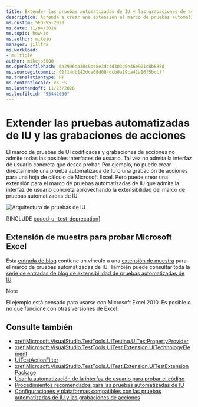 ```yaml
---
title: Extender las pruebas automatizadas de IU y las grabaciones de acciones
description: Aprenda a crear una extensión al marco de pruebas automatizadas de IU para su IU específica aprovechando la extensibilidad de dicho marco.
ms.custom: SEO-VS-2020
ms.date: 11/04/2016
ms.topic: how-to
ms.author: mikejo
manager: jillfra
ms.workload:
- multiple
author: mikejo5000
ms.openlocfilehash: 6a2996da30c0be8e3dc4d303d0e46e901c8b885d
ms.sourcegitcommit: 02f14db142dce68d084dcb0a19ca41a16f5bccff
ms.translationtype: HT
ms.contentlocale: es-ES
ms.lasthandoff: 11/23/2020
ms.locfileid: "95442630"
---
```

# <a name="extend-coded-ui-tests-and-action-recordings"></a>Extender las pruebas automatizadas de IU y las grabaciones de acciones

El marco de pruebas de UI codificadas y grabaciones de acciones no admite todas las posibles interfaces de usuario. Tal vez no admita la interfaz de usuario concreta que desea probar. Por ejemplo, no puede crear directamente una prueba automatizada de IU o una grabación de acciones para una hoja de cálculo de Microsoft Excel. Pero puede crear una extensión para el marco de pruebas automatizadas de IU que admita la interfaz de usuario concreta aprovechando la extensibilidad del marco de pruebas automatizadas de IU.

![Arquitectura de pruebas de IU](../test/media/ui_testarch.png)

[!INCLUDE [coded-ui-test-deprecation](includes/coded-ui-test-deprecation.md)]

## <a name="sample-extension-to-test-microsoft-excel"></a>Extensión de muestra para probar Microsoft Excel

Esta [entrada de blog](/archive/blogs/gautamg/3-introducing-sample-excel-extension) contiene un vínculo a una [extensión de muestra](https://msdnshared.blob.core.windows.net/media/MSDNBlogsFS/prod.evol.blogs.msdn.com/CommunityServer.Components.PostAttachments/00/09/94/38/24/ExcelPluginSample.zip) para el marco de pruebas automatizadas de IU. También puede consultar toda la [serie de entradas de blog de extensibilidad de pruebas automatizadas de IU](/archive/blogs/gautamg/series-on-coded-ui-test-extensibility).

> [!NOTE]
> El ejemplo está pensado para usarse con Microsoft Excel 2010. Es posible o no que funcione con otras versiones de Excel.

## <a name="see-also"></a>Consulte también

- <xref:Microsoft.VisualStudio.TestTools.UITesting.UITestPropertyProvider>
- <xref:Microsoft.VisualStudio.TestTools.UITest.Extension.UITechnologyElement>
- [UITestActionFilter](/previous-versions/visualstudio/visual-studio-2012/dd985757(v=vs.110))
- <xref:Microsoft.VisualStudio.TestTools.UITest.Extension.UITestExtensionPackage>
- [Usar la automatización de la interfaz de usuario para probar el código](../test/use-ui-automation-to-test-your-code.md)
- [Procedimientos recomendados para las pruebas automatizadas de IU](../test/best-practices-for-coded-ui-tests.md)
- [Configuraciones y plataformas compatibles con las pruebas automatizadas de IU y las grabaciones de acciones](../test/supported-configurations-and-platforms-for-coded-ui-tests-and-action-recordings.md)